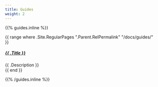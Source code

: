 ```yaml
---
title: Guides
weight: 2
---
```


{{% guides.inline %}}

{{ range where .Site.RegularPages ".Parent.RelPermalink" "/docs/guides/" }}
<h5><a href="{{.Permalink}}">{{ .Title }}</a></h5>
<p style="margin: 0;">{{ .Description }}</p>
{{ end }}

{{% /guides.inline %}}

